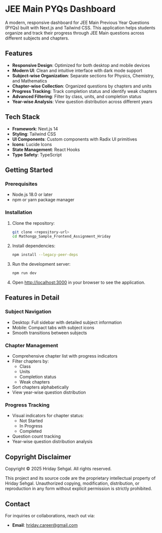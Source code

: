 # JEE Main PYQs Dashboard

A modern, responsive dashboard for JEE Main Previous Year Questions (PYQs) built with Next.js and Tailwind CSS. This application helps students organize and track their progress through JEE Main questions across different subjects and chapters.

## Features

- **Responsive Design**: Optimized for both desktop and mobile devices
- **Modern UI**: Clean and intuitive interface with dark mode support
- **Subject-wise Organization**: Separate sections for Physics, Chemistry, and Mathematics
- **Chapter-wise Collection**: Organized questions by chapters and units
- **Progress Tracking**: Track completion status and identify weak chapters
- **Advanced Filtering**: Filter by class, units, and completion status
- **Year-wise Analysis**: View question distribution across different years

## Tech Stack

- **Framework**: Next.js 14
- **Styling**: Tailwind CSS
- **UI Components**: Custom components with Radix UI primitives
- **Icons**: Lucide Icons
- **State Management**: React Hooks
- **Type Safety**: TypeScript

## Getting Started

### Prerequisites

- Node.js 18.0 or later
- npm or yarn package manager

### Installation

1. Clone the repository:

   ```bash
   git clone <repository-url>
   cd Mathongp_Sample_Frontend_Assignment_Hriday
   ```

2. Install dependencies:

   ```bash
   npm install --legacy-peer-deps
   ```

3. Run the development server:

   ```bash
   npm run dev
   ```

4. Open [http://localhost:3000](http://localhost:3000) in your browser to see the application.


## Features in Detail

### Subject Navigation

- Desktop: Full sidebar with detailed subject information
- Mobile: Compact tabs with subject icons
- Smooth transitions between subjects

### Chapter Management

- Comprehensive chapter list with progress indicators
- Filter chapters by:
  - Class
  - Units
  - Completion status
  - Weak chapters
- Sort chapters alphabetically
- View year-wise question distribution

### Progress Tracking

- Visual indicators for chapter status:
  - Not Started
  - In Progress
  - Completed
- Question count tracking
- Year-wise question distribution analysis

## Copyright Disclaimer

Copyright © 2025 Hriday Sehgal. All rights reserved.

This project and its source code are the proprietary intellectual property of Hriday Sehgal. Unauthorized copying, modification, distribution, or reproduction in any form without explicit permission is strictly prohibited.

## Contact

For inquiries or collaborations, reach out via:

- **Email**: hriday.career@gmail.com
